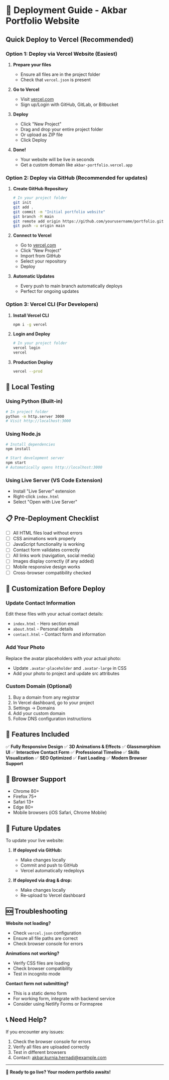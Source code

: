 # 🚀 Deployment Guide - Akbar Portfolio Website

## Quick Deploy to Vercel (Recommended)

### Option 1: Deploy via Vercel Website (Easiest)

1. **Prepare your files**
   - Ensure all files are in the project folder
   - Check that `vercel.json` is present

2. **Go to Vercel**
   - Visit [vercel.com](https://vercel.com)
   - Sign up/Login with GitHub, GitLab, or Bitbucket

3. **Deploy**
   - Click "New Project"
   - Drag and drop your entire project folder
   - Or upload as ZIP file
   - Click Deploy

4. **Done!**
   - Your website will be live in seconds
   - Get a custom domain like `akbar-portfolio.vercel.app`

### Option 2: Deploy via GitHub (Recommended for updates)

1. **Create GitHub Repository**
   ```bash
   # In your project folder
   git init
   git add .
   git commit -m "Initial portfolio website"
   git branch -M main
   git remote add origin https://github.com/yourusername/portfolio.git
   git push -u origin main
   ```

2. **Connect to Vercel**
   - Go to [vercel.com](https://vercel.com)
   - Click "New Project"
   - Import from GitHub
   - Select your repository
   - Deploy

3. **Automatic Updates**
   - Every push to main branch automatically deploys
   - Perfect for ongoing updates

### Option 3: Vercel CLI (For Developers)

1. **Install Vercel CLI**
   ```bash
   npm i -g vercel
   ```

2. **Login and Deploy**
   ```bash
   # In your project folder
   vercel login
   vercel
   ```

3. **Production Deploy**
   ```bash
   vercel --prod
   ```

## 🧪 Local Testing

### Using Python (Built-in)
```bash
# In project folder
python -m http.server 3000
# Visit http://localhost:3000
```

### Using Node.js
```bash
# Install dependencies
npm install

# Start development server
npm start
# Automatically opens http://localhost:3000
```

### Using Live Server (VS Code Extension)
- Install "Live Server" extension
- Right-click `index.html`
- Select "Open with Live Server"

## 📋 Pre-Deployment Checklist

- [ ] All HTML files load without errors
- [ ] CSS animations work properly
- [ ] JavaScript functionality is working
- [ ] Contact form validates correctly
- [ ] All links work (navigation, social media)
- [ ] Images display correctly (if any added)
- [ ] Mobile responsive design works
- [ ] Cross-browser compatibility checked

## 🔧 Customization Before Deploy

### Update Contact Information
Edit these files with your actual contact details:
- `index.html` - Hero section email
- `about.html` - Personal details
- `contact.html` - Contact form and information

### Add Your Photo
Replace the avatar placeholders with your actual photo:
- Update `.avatar-placeholder` and `.avatar-large` in CSS
- Add your photo to project and update src attributes

### Custom Domain (Optional)
1. Buy a domain from any registrar
2. In Vercel dashboard, go to your project
3. Settings → Domains
4. Add your custom domain
5. Follow DNS configuration instructions

## 🌟 Features Included

✅ **Fully Responsive Design**
✅ **3D Animations & Effects**
✅ **Glassmorphism UI**
✅ **Interactive Contact Form**
✅ **Professional Timeline**
✅ **Skills Visualization**
✅ **SEO Optimized**
✅ **Fast Loading**
✅ **Modern Browser Support**

## 📱 Browser Support

- Chrome 80+
- Firefox 75+
- Safari 13+
- Edge 80+
- Mobile browsers (iOS Safari, Chrome Mobile)

## 🔄 Future Updates

To update your live website:

1. **If deployed via GitHub:**
   - Make changes locally
   - Commit and push to GitHub
   - Vercel automatically redeploys

2. **If deployed via drag & drop:**
   - Make changes locally
   - Re-upload to Vercel dashboard

## 🆘 Troubleshooting

**Website not loading?**
- Check `vercel.json` configuration
- Ensure all file paths are correct
- Check browser console for errors

**Animations not working?**
- Verify CSS files are loading
- Check browser compatibility
- Test in incognito mode

**Contact form not submitting?**
- This is a static demo form
- For working form, integrate with backend service
- Consider using Netlify Forms or Formspree

## 📞 Need Help?

If you encounter any issues:
1. Check the browser console for errors
2. Verify all files are uploaded correctly
3. Test in different browsers
4. Contact: akbar.kurnia.hernadi@example.com

---

🎉 **Ready to go live? Your modern portfolio awaits!**
